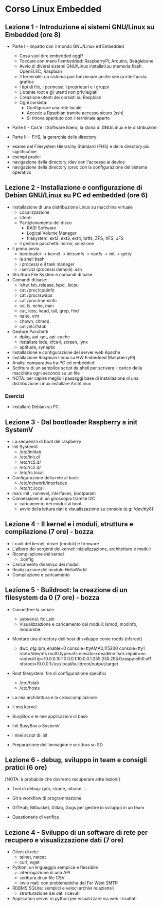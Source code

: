 
# Corso Linux Embedded

## Lezione 1 - Introduzione ai sistemi GNU/Linux su Embedded (ore 8)

* Parte I - impatto con il mondo GNU/Linux ed Embedded
  - Cosa vuol dire embedded oggi?
  - Toccare con mano l'embedded: RaspberryPi, Arduino, Beaglebone
  - Avvio di diversi sistemi GNU/Linux installati su memoria flash: OpenELEC, Raspbian
  - Il terminale: un sistema può funzionare anche senza interfaccia grafica
  - I tipi di file, i permessi, i proprietari e i gruppi
  - L'utente root e gli utenti non privilegiati
  - Creazione utenti dei corsisti su Raspbian
  - Ogni corsista:
    - Configurare una rete locale
    - Accede a Raspbian tramite accesso sicuro (ssh)
    - Si ritrova sperduto con il terminale aperto

* Parte II - Cos'è il Software libero, la storia di GNU/Linux e le distribuzioni

* Parte III - FHS, la gerarchia delle directory
 - esame del Filesystem Hierarchy Standard (FHS) e delle directory più significative
 - esempi pratici
 - navigazione della directory /dev con l'accesso ai device
 - navigazione della directory /proc con la configurazione del sistema operativo

## Lezione 2 - Installazione e configurazione di Debian GNU/Linux su PC ed embedded (ore 6)

* Installazione di una distribuzione Linux su macchina virtuale
  - Localizzazione
  - Utenti
  - Partizionamento del disco
    - RAID Software
    - Logical Volume Manager
    - filesystem: ext2, ext3, ext4, brtfs, ZFS, XFS, JFS
  - Il gestore pacchetti: mirror, selezione
* Il primo avvio
  - bootloader -> kernel -> initramfs -> rootfs -> init -> getty
  - la shell bash
  - i processi e il task manager
  - i servizi (processi demoni): ssh
* Struttura File System e comandi di base
* Comandi di base:
  - lshw, lsb_release, lspci, lscpu
  - cat /proc/cpuinfo
  - cat /proc/swaps
  - cat /proc/meminfo
  - cd, ls, echo, man
  - cat, less, head, tail, grep, find
  - nano, vim
  - chown, chmod
  - cat /etc/fstab
* Gestore Pacchetti
  - dpkg, apt-get, apt-cache
  - installare lxde, xfce4, screen, lynx
  - aptitude, synaptic
* Installazione e configurazione del server web Apache
* Installazione Raspbian Linux su HW Embedded (RaspberryPi)
* Analisi comparativa tra PC ed embedded
* Scrittura di un semplice script da shell per scrivere il carico della macchina ogni secondo su un file
* NOTA: per capire meglio i passaggi base di installazione di una distribuzione Linux installare ArchLinux

### Esercizi

- Installare Debian su PC

## Lezione 3 - Dal bootloader Raspberry a init SystemV

* La sequenza di boot del raspberry
* Init SystemV:
  - /etc/inittab
  - /etc/init.d/
  - /etc/rcS.d/
  - /etc/rc2.d/
  - /etc/rc.local
* Configurazione della rete al boot:
  - /etc/network/interfaces
  - /etc/rc.local
* man: init , runlevel, interfaces, bootparam
* Connessione di un giroscopio tramite I2C
  - caricamento dei moduli al boot
  - avvio della lettura dati e visualizzazione su console (e.g: /dev/tty8)

## Lezione 4 - Il kernel e i moduli, struttura e compilazione (7 ore) - bozza

* I ruoli del kernel, driver (moduli) e firmware
* L'albero dei sorgenti del kernel: inizializzazione, architetture e moduli
* Ricompilazione del kernel
  - .config
* Caricamento dinamico dei moduli
* Realizzazione del modulo HelloWorld
* Compilazione e caricamento

## Lezione 5 - Buildroot: la creazione di un filesystem da 0 (7 ore) - bozza

* Connettere la seriale
  - usbserial, ftdi_sio
  - Visualizzazione e caricamento dei moduli: lsmod, modinfo, modprobe
* Montare una directory dell'host di sviluppo come rootfs (nfsroot)
  - dwc_otg.lpm_enable=0 console=ttyAMA0,115200 console=tty1 root=/dev/nfs rootfstype=nfs elevator=deadline fsck.repair=no rootwait ip=10.0.0.10:10.0.0.1:10.0.0.1:255.255.255.0:raspy:eth0:off nfsroot=10.0.0.1:/usr/local/buildroot/output/target
* Root filesystem: file di configurazione specifici
  - /etc/fstab
  - /etc/hosts

* La mia architettura e la crosscompilazione
* Il mio kernel
* BusyBox e le mie applicazioni di base
* Init BusyBox o SystemV
* I miei script di init
* Preparazione dell'immagine e scrittura su SD

## Lezione 6 - debug, sviluppo in team e consigli pratici (6 ore)

[NOTA: è probabile che dovremo recuperare altre lezioni]

* Tool di debug: gdb, strace, mtrace, ...
* Git e workflow di programmazione
* GITHub, Bitbucket, Gitlab, Gogs per gestire lo sviluppo in un team

* Questionario di verifica

## Lezione 4 - Sviluppo di un software di rete per recupero e visualizzazione dati (7 ore)

* Client di rete:
  - telnet, netcat
  - curl, wget
* Python: un linguaggio semplice e flessibile
  - interrogazione di una API
  - scrittura di un file CSV
  - invio mail: con problematiche del Far West SMTP
* RDBMS SQLite: semplici e veloci archivi relazionali
  - strutturazione dei dati ricevuti
* Application server in python per visualizzare via web i risultati
